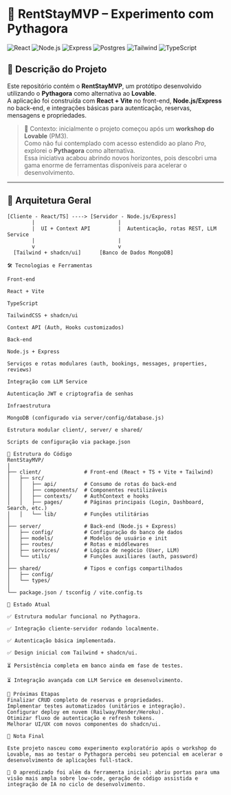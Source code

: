 # 🏡 RentStayMVP – Experimento com Pythagora

![React](https://img.shields.io/badge/React-18-blue?style=for-the-badge&logo=react)
![Node.js](https://img.shields.io/badge/Node.js-18-green?style=for-the-badge&logo=node.js)
![Express](https://img.shields.io/badge/Express.js-server-lightgrey?style=for-the-badge&logo=express)
![Postgres](https://img.shields.io/badge/PostgreSQL-database-blue?style=for-the-badge&logo=postgresql)
![Tailwind](https://img.shields.io/badge/TailwindCSS-3.x-teal?style=for-the-badge&logo=tailwindcss)
![TypeScript](https://img.shields.io/badge/TypeScript-5.x-3178c6?style=for-the-badge&logo=typescript)

## 📄 Descrição do Projeto

Este repositório contém o **RentStayMVP**, um protótipo desenvolvido utilizando o **Pythagora** como alternativa ao **Lovable**.  
A aplicação foi construída com **React + Vite** no front-end, **Node.js/Express** no back-end, e integrações básicas para autenticação, reservas, mensagens e propriedades.  

> 🔎 Contexto: inicialmente o projeto começou após um **workshop do Lovable** (PM3).  
> Como não fui contemplado com acesso estendido ao plano *Pro*, explorei o **Pythagora** como alternativa.  
> Essa iniciativa acabou abrindo novos horizontes, pois descobri uma gama enorme de ferramentas disponíveis para acelerar o desenvolvimento.

---

## 🧠 Arquitetura Geral

```text
[Cliente - React/TS] ----> [Servidor - Node.js/Express]
        |                           |
        |  UI + Context API         |  Autenticação, rotas REST, LLM Service
        |                           |
        v                           v
  [Tailwind + shadcn/ui]      [Banco de Dados MongoDB]

🛠️ Tecnologias e Ferramentas

Front-end

React + Vite

TypeScript

TailwindCSS + shadcn/ui

Context API (Auth, Hooks customizados)

Back-end

Node.js + Express

Serviços e rotas modulares (auth, bookings, messages, properties, reviews)

Integração com LLM Service

Autenticação JWT e criptografia de senhas

Infraestrutura

MongoDB (configurado via server/config/database.js)

Estrutura modular client/, server/ e shared/

Scripts de configuração via package.json

📂 Estrutura do Código
RentStayMVP/
│
├── client/              # Front-end (React + TS + Vite + Tailwind)
│   ├── src/
│   │   ├── api/         # Consumo de rotas do back-end
│   │   ├── components/  # Componentes reutilizáveis
│   │   ├── contexts/    # AuthContext e hooks
│   │   ├── pages/       # Páginas principais (Login, Dashboard, Search, etc.)
│   │   └── lib/         # Funções utilitárias
│
├── server/              # Back-end (Node.js + Express)
│   ├── config/          # Configuração do banco de dados
│   ├── models/          # Modelos de usuário e init
│   ├── routes/          # Rotas e middlewares
│   ├── services/        # Lógica de negócio (User, LLM)
│   └── utils/           # Funções auxiliares (auth, password)
│
├── shared/              # Tipos e configs compartilhados
│   ├── config/
│   └── types/
│
└── package.json / tsconfig / vite.config.ts

🔎 Estado Atual

✅ Estrutura modular funcional no Pythagora.

✅ Integração cliente-servidor rodando localmente.

✅ Autenticação básica implementada.

✅ Design inicial com Tailwind + shadcn/ui.

⏳ Persistência completa em banco ainda em fase de testes.

⏳ Integração avançada com LLM Service em desenvolvimento.

🧪 Próximas Etapas
Finalizar CRUD completo de reservas e propriedades.
Implementar testes automatizados (unitários e integração).
Configurar deploy em nuvem (Railway/Render/Heroku).
Otimizar fluxo de autenticação e refresh tokens.
Melhorar UI/UX com novos componentes do shadcn/ui.

📢 Nota Final

Este projeto nasceu como experimento exploratório após o workshop do Lovable, mas ao testar o Pythagora percebi seu potencial em acelerar o desenvolvimento de aplicações full-stack.

🚀 O aprendizado foi além da ferramenta inicial: abriu portas para uma visão mais ampla sobre low-code, geração de código assistida e integração de IA no ciclo de desenvolvimento.
